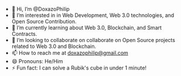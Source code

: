 - 👋 Hi, I’m @DoxazoPhilip
- 👀 I’m interested in in Web Development, Web 3.0 technologies, and Open Source Contribution.
- 🌱 I’m currently learning about Web 3.0, Blockchain, and Smart Contracts.
- 💞️ I’m looking to collaborate on collaborate on Open Source projects related to Web 3.0 and Blockchain.
- 📫 How to reach me at doxazophilip@gmail.com
- 😄 Pronouns: He/Him
- ⚡ Fun fact: I can solve a Rubik's cube in under 1 minute!

<!---
DoxazoPhilip/DoxazoPhilip is a ✨ special ✨ repository because its `README.md` (this file) appears on your GitHub profile.
You can click the Preview link to take a look at your changes.
--->
